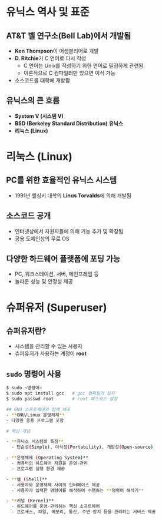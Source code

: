 # 유닉스 역사 및 표준

## AT&T 벨 연구소(Bell Lab)에서 개발됨
- **Ken Thompson**이 어셈블리어로 개발
- **D. Ritchie**가 C 언어로 다시 작성  
  - C 언어는 Unix를 작성하기 위한 언어로 밀접하게 관련됨
  - 이론적으로 C 컴파일러만 있으면 이식 가능
- 소스코드를 대학에 개방함

## 유닉스의 큰 흐름
- **System V (시스템 V)**
- **BSD (Berkeley Standard Distribution) 유닉스**
- **리눅스 (Linux)**

# 리눅스 (Linux)

## PC를 위한 효율적인 유닉스 시스템
- 1991년 헬싱키 대학의 **Linus Torvalds**에 의해 개발됨

## 소스코드 공개
- 인터넷상에서 자원자들에 의해 기능 추가 및 확장됨
- 공용 도메인상의 무료 OS

## 다양한 하드웨어 플랫폼에 포팅 가능
- PC, 워크스테이션, 서버, 메인프레임 등
- 놀라운 성능 및 안정성 제공

# 슈퍼유저 (Superuser)

## 슈퍼유저란?
- 시스템을 관리할 수 있는 사용자
- 슈퍼유저가 사용하는 계정이 **root** 

## `sudo` 명령어 사용
```bash
$ sudo <명령어>
$ sudo apt install gcc   # gcc 컴파일러 설치
$ sudo passwd root       # root 패스워드 설정

## GNU 소프트웨어와 함께 배포
- **GNU/Linux 운영체제**
- 다양한 응용 프로그램 포함

# 핵심 개념

- **유닉스 시스템의 특징**
  - 단순성(Simple), 이식성(Portability), 개방성(Open-source)

- **운영체제 (Operating System)**
  - 컴퓨터의 하드웨어 자원을 운영·관리
  - 프로그램 실행 환경 제공

- **쉘 (Shell)**
  - 사용자와 운영체제 사이의 인터페이스 제공
  - 사용자가 입력한 명령어를 해석하여 수행하는 **명령어 해석기**

- **커널 (Kernel)**
  - 하드웨어를 운영·관리하는 핵심 소프트웨어
  - 프로세스, 파일, 메모리, 통신, 주변 장치 등을 관리하는 서비스 제공
